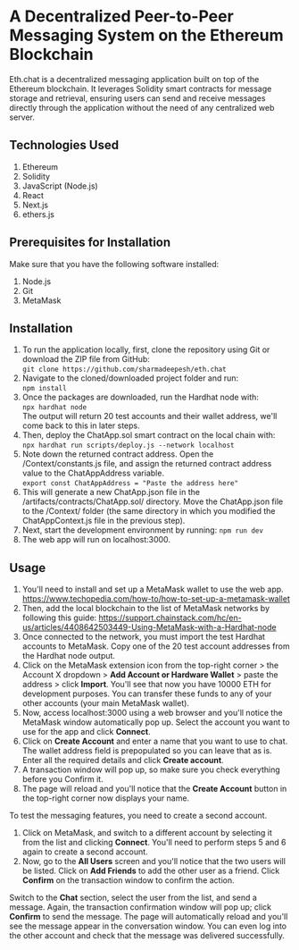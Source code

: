 # A Decentralized Peer-to-Peer Messaging System on the Ethereum Blockchain
Eth.chat is a decentralized messaging application built on top of the Ethereum blockchain. It leverages Solidity smart contracts for message storage and retrieval, ensuring users can send and receive messages directly through the application without the need of any centralized web server.

## Technologies Used
1. Ethereum
2. Solidity
3. JavaScript (Node.js)
4. React
5. Next.js
6. ethers.js

## Prerequisites for Installation
Make sure that you have the following software installed:
1. Node.js
2. Git
3. MetaMask

## Installation
1. To run the application locally, first, clone the repository using Git or download the ZIP file from GitHub: \
```git clone https://github.com/sharmadeepesh/eth.chat```
2. Navigate to the cloned/downloaded project folder and run: \
```npm install```
3. Once the packages are downloaded, run the Hardhat node with: \
```npx hardhat node``` \
The output will return 20 test accounts and their wallet address, we'll come back to this in later steps.
5. Then, deploy the ChatApp.sol smart contract on the local chain with: \
```npx hardhat run scripts/deploy.js --network localhost```
6. Note down the returned contract address. Open the /Context/constants.js file, and assign the returned contract address value to the ChatAppAddress variable. \
```export const ChatAppAddress = "Paste the address here"```
7. This will generate a new ChatApp.json file in the /artifacts/contracts/ChatApp.sol/ directory. Move the ChatApp.json file to the /Context/ folder (the same directory in which you modified the ChatAppContext.js file in the previous step).
8. Next, start the development environment by running:
```npm run dev```
9. The web app will run on localhost:3000.

## Usage
1. You'll need to install and set up a MetaMask wallet to use the web app. https://www.techopedia.com/how-to/how-to-set-up-a-metamask-wallet
2. Then, add the local blockchain to the list of MetaMask networks by following this guide: https://support.chainstack.com/hc/en-us/articles/4408642503449-Using-MetaMask-with-a-Hardhat-node
3. Once connected to the network, you must import the test Hardhat accounts to MetaMask. Copy one of the 20 test account addresses from the Hardhat node output.
4. Click on the MetaMask extension icon from the top-right corner > the Account X dropdown > **Add Account or Hardware Wallet** > paste the address > click **Import**. You'll see that now you have 10000 ETH for development purposes. You can transfer these funds to any of your other accounts (your main MetaMask wallet).
5. Now, access localhost:3000 using a web browser and you'll notice the MetaMask window automatically pop up. Select the account you want to use for the app and click **Connect**.
6. Click on **Create Account** and enter a name that you want to use to chat. The wallet address field is prepopulated so you can leave that as is. Enter all the required details and click **Create account**.
7. A transaction window will pop up, so make sure you check everything before you Confirm it.
8. The page will reload and you'll notice that the **Create Account** button in the top-right corner now displays your name.

To test the messaging features, you need to create a second account.
1. Click on MetaMask, and switch to a different account by selecting it from the list and clicking **Connect**. You'll need to perform steps 5 and 6 again to create a second account. 
2. Now, go to the **All Users** screen and you'll notice that the two users will be listed. Click on **Add Friends** to add the other user as a friend. Click **Confirm** on the transaction window to confirm the action.

Switch to the **Chat** section, select the user from the list, and send a message. Again, the transaction confirmation window will pop up; click **Confirm** to send the message. The page will automatically reload and you'll see the message appear in the conversation window. You can even log into the other account and check that the message was delivered successfully.
    
